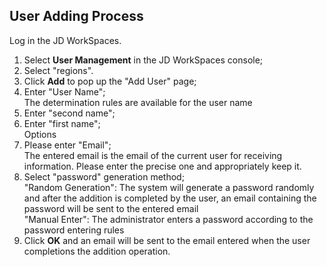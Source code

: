 ## User Adding Process
Log in the JD WorkSpaces.<br>
1. Select **User Management** in the JD WorkSpaces console;<br>
2. Select "regions".<br>
3. Click **Add** to pop up the "Add User" page;<br>
4. Enter "User Name";<br>
The determination rules are available for the user name<br>
5. Enter "second name";<br>
6. Enter "first name";<br>
Options<br>
7. Please enter "Email";<br>
The entered email is the email of the current user for receiving information. Please enter the precise one and appropriately keep it.<br>
8. Select "password" generation method;<br>
"Random Generation": The system will generate a password randomly and after the addition is completed by the user, an email containing the password will be sent to the entered email<br>
"Manual Enter": The administrator enters a password according to the password entering rules<br>
9. Click **OK** and an email will be sent to the email entered when the user completions the addition operation.<br>
